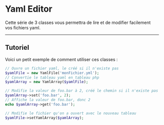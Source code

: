 Yaml Editor
===

Cette série de 3 classes vous permettra de lire et de modifier facilement vos fichiers yaml.

___

Tutoriel
---
Voici un petit exemple de comment utiliser ces classes :
````php
// Ouvre un fichier yaml, le créé si il n'existe pas
$yamlFile = new YamlFile('monFichier.yml');
// Convertie le tableau yaml en tableau php
$yamlArray = new YamlArray($yamlFile);

// Modifie la valeur de foo.bar à 2, créé le chemin si il n'existe pas
$yamlArray->set('foo.bar', 2);
// Affiche la valeur de foo.bar, donc 2
echo $yamlArray->get('foo.bar');

// Modifie le fichier qu'on a ouvert avec le nouveau tableau
$yamlFile->setYamlArray($yamlArray);
````